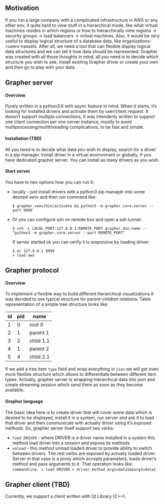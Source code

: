 ## Motivation
If you run a large company with a complicated infrastructure in AWS or
any other env, it quite hard to view stuff in a hierarchical mode,
like what virtual machines resides in which regions or how to hierarchically 
view regions -> security groups -> load balancers -> virtual machines.
Also, it would be very useful to display logical structure of a database data,
like organizations->users->assets.
After all, we need a tool that can flexible display logical data structures
and we can tell it how data should be represented. Grapher was created with 
all those thoughts in mind, all you need is to decide which structure you 
wish to see, install existing Grapher driver or create your own and then go 
to play with your data.

## Grapher server
#### Overview
Purely written in a python3.6 with async feature in mind. When it starts,
it’s looking for installed drivers and activate them by user/client request.
It doesn’t support multiple connections, it was intendenly written to 
support one client connection per one server instance, mostly to avoid 
multiprocessing/multithreading complications, to be fast and simple.

#### Installation (TBD)
All you need is to decide what data you wish to display, search for a driver
in a pip manager. Install driver in a virtual environment or globally,
if you have dedicated grapher server. You can install as many drivers as
you wish.

#### Start server
You have to two options how you can run it:
* locally - just install drivers with a python3 pip manager into some desired venv and then run command like:
  ```commandline.
  $ grapher_venv/bin/activate && python3 -m grapher.core.server --port 9999
  ```
* Or you can configure ssh on remote box and open a ssh tunnel:
  ```commandline.
  $ ssh -L LOCAL_PORT:127.0.0.1:REMOTE_PORT grapher.dns.name -- "python3 -m grapher.core.server --port REMOTE_PORT"
  ```
  If server started ok you can verify it is responsive by loading driver:
  ```commandline.
  $ nc 127.0.0.1 9999
  > load aws
  ```

## Grapher protocol
#### Overview
To implement a flexible way to build different hierarchical visualizations it was decided to use typical structure for parent-children relations.
Table representation of a simple tree structure looks like:

| id | pid | name      |
|----|-----|-----------|
| 1  | 0   | root 0    |
| 2  | 1   | parent 1  |
| 3  | 2   | child 1.1 |
| 4  | 1   | parent 2  |
| 5  | 4   | child 2.1 |


If we add a tree item `type` field and wrap everything in `json` we will get even more flexible structure which allows to differentiate between different item types.
Actually, grapher server is wrapping hierarchical data into json and create streaming session which send them as soon as they become available.

#### Grapher language
The basic idea here is to create driver that will cover some data which
is desired to be displayed, install it in a system, run server and ask it
to load that driver and then communicate with actually driver using it’s
exposed methods. So, grapher server itself support two verbs:

* `load DRIVER` - where DRIVER is a driver name installed in a system
                  this method load driver into a session and expose its
                  methods
* `unload` - this method unload loaded driver to provide ability to switch 
             between drivers. The rest verbs are exposed by actually loaded
             driver. Server in that case is a proxy which accepts parameters,
             loads driver’s method and pass arguments to it.
             That operation looks like:
             ```commandline.
             > load DRIVER
             > driver_method arg1=data1&&arg2=data2             
             ```

## Grapher client (TBD)
Currently, we support a client written with Qt Library (C++).
